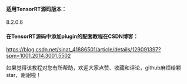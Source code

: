 #### 适用TensorRT源码版本：

8.2.0.6



#### 在TensorRT源码中添加plugin的配套教程在CSDN博客：

https://blog.csdn.net/sinat_41886501/article/details/129091397?spm=1001.2014.3001.5502

如果觉得该教程对您有所帮助，欢迎大家点赞、收藏和评论，github麻烦给颗star，谢谢啦！









